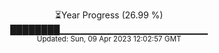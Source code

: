 <p align="center">
⏳Year Progress (26.99 %) <br>
████████▁▁▁▁▁▁▁▁▁▁▁▁▁▁▁▁▁▁▁▁▁▁ <br>
<sub>Updated: Sun, 09 Apr 2023 12:02:57 GMT</sub>
</p>

